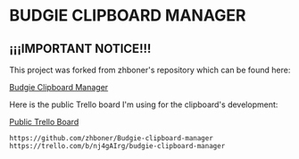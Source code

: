 # BUDGIE CLIPBOARD MANAGER

## ¡¡¡IMPORTANT NOTICE!!!

This project was forked from zhboner's repository which can be found here:

[Budgie Clipboard Manager](https://github.com/zhboner/Budgie-clipboard-manager)

Here is the public Trello board I'm using for the clipboard's development:

[Public Trello Board](https://trello.com/b/nj4gAIrg/budgie-clipboard-manager)

```
https://github.com/zhboner/Budgie-clipboard-manager
https://trello.com/b/nj4gAIrg/budgie-clipboard-manager
```
